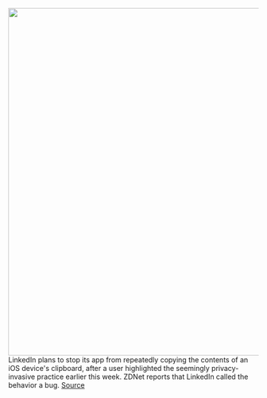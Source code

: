 <img src='https://cdn.vox-cdn.com/thumbor/G4zayqzKMaudpCCkWQfojMbazKM=/0x0:4490x2993/1200x800/filters:focal(1404x1236:2122x1954)/cdn.vox-cdn.com/uploads/chorus_image/image/67015541/1212189035.jpg.0.jpg' width='700px' /><br/>
LinkedIn plans to stop its app from repeatedly copying the contents of an iOS device's clipboard, after a user highlighted the seemingly privacy-invasive practice earlier this week. ZDNet reports that LinkedIn called the behavior a bug.
<a href='https://www.theverge.com/2020/7/3/21312821/linkedin-app-ios-14-clipboard-copying-fix'> Source <a/>